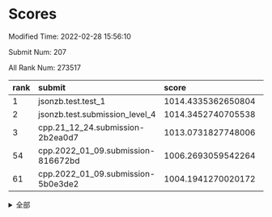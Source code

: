 # Scores

Modified Time: 2022-02-28 15:56:10

Submit Num: 207

All Rank Num: 273517

| rank |               submit               |       score        |       sigma        | pk_num |
| :--- | :--------------------------------- | :----------------- | :----------------- | :----- |
| 1    | jsonzb.test.test_1                 | 1014.4335362650804 | 0.8265132009976274 | 5290   |
| 2    | jsonzb.test.submission_level_4     | 1014.3452740705538 | 0.8303471137186068 | 5287   |
| 3    | cpp.21_12_24.submission-2b2ea0d7   | 1013.0731827748006 | 0.7902264653549349 | 5282   |
| 54   | cpp.2022_01_09.submission-816672bd | 1006.2693059542264 | 0.7268205349846203 | 5285   |
| 61   | cpp.2022_01_09.submission-5b0e3de2 | 1004.1941270020172 | 0.7138204442362267 | 5286   |


<details>
<summary>全部</summary>

| rank |                 submit                 |       score        |       sigma        | pk_num |
| :--- | :------------------------------------- | :----------------- | :----------------- | :----- |
| 1    | jsonzb.test.test_1                     | 1014.4335362650804 | 0.8265132009976274 | 5290   |
| 2    | jsonzb.test.submission_level_4         | 1014.3452740705538 | 0.8303471137186068 | 5287   |
| 3    | cpp.21_12_24.submission-2b2ea0d7       | 1013.0731827748006 | 0.7902264653549349 | 5282   |
| 4    | gobigger.level_3.submission_level_3_28 | 1011.7607822315447 | 0.7617828583178105 | 5285   |
| 5    | gobigger.level_3.submission_level_3_22 | 1011.5656120769497 | 0.7634618675923467 | 5290   |
| 6    | gobigger.level_3.submission_level_3_5  | 1011.5072845382277 | 0.7845229324236886 | 5287   |
| 7    | gobigger.level_3.submission_level_3_19 | 1011.4813979756808 | 0.7687963268084069 | 5289   |
| 8    | gobigger.level_3.submission_level_3_42 | 1011.3685042967502 | 0.7562530066605623 | 5285   |
| 9    | gobigger.level_3.submission_level_3_39 | 1011.2333023001544 | 0.7664867437673105 | 5281   |
| 10   | gobigger.level_3.submission_level_3_29 | 1010.9451492823156 | 0.7598227871388061 | 5282   |
| 11   | gobigger.level_3.submission_level_3_40 | 1010.9129888770963 | 0.7588714073068168 | 5280   |
| 12   | gobigger.level_3.submission_level_3_24 | 1010.832848001908  | 0.7469730263632133 | 5283   |
| 13   | gobigger.level_3.submission_level_3_0  | 1010.80550109132   | 0.7526466231607378 | 5283   |
| 14   | gobigger.level_3.submission_level_3_25 | 1010.7990226279113 | 0.7621186602974148 | 5286   |
| 15   | gobigger.level_3.submission_level_3_11 | 1010.786525025595  | 0.7725829478009199 | 5285   |
| 16   | gobigger.level_3.submission_level_3_33 | 1010.6993913458393 | 0.76865971508542   | 5284   |
| 17   | gobigger.level_3.submission_level_3_4  | 1010.6046159794573 | 0.7410211943661573 | 5289   |
| 18   | gobigger.level_3.submission_level_3_15 | 1010.5621465833838 | 0.7744784342768911 | 5290   |
| 19   | gobigger.level_3.submission_level_3_36 | 1010.5203374763869 | 0.7836260110049662 | 5280   |
| 20   | gobigger.level_3.submission_level_3_30 | 1010.4355661582503 | 0.7680735162387005 | 5286   |
| 21   | gobigger.level_3.submission_level_3_38 | 1010.3935804311849 | 0.754837102678728  | 5289   |
| 22   | gobigger.level_3.submission_level_3_3  | 1010.3700860934595 | 0.7543317503245249 | 5288   |
| 23   | gobigger.level_3.submission_level_3_23 | 1010.3503343329943 | 0.765450673232544  | 5284   |
| 24   | gobigger.level_3.submission_level_3_8  | 1010.2705489038245 | 0.7922455574141125 | 5285   |
| 25   | gobigger.level_3.submission_level_3_34 | 1010.2095990954065 | 0.7396478018988963 | 5283   |
| 26   | gobigger.level_3.submission_level_3_12 | 1010.1606657695007 | 0.744029128529284  | 5284   |
| 27   | gobigger.level_3.submission_level_3_37 | 1010.0674662331232 | 0.7627927010941555 | 5283   |
| 28   | gobigger.level_3.submission_level_3_31 | 1010.0562016851096 | 0.7687224469372098 | 5282   |
| 29   | gobigger.level_3.submission_level_3_20 | 1009.9742661790834 | 0.7679579399835939 | 5285   |
| 30   | gobigger.level_3.submission_level_3_14 | 1009.9543606100846 | 0.7760448957972488 | 5287   |
| 31   | gobigger.level_3.submission_level_3_26 | 1009.8800366474774 | 0.7464765177091675 | 5285   |
| 32   | gobigger.level_3.submission_level_3_17 | 1009.8593685423905 | 0.7644749893455136 | 5287   |
| 33   | gobigger.level_3.submission_level_3_44 | 1009.8427208744117 | 0.7619100065864828 | 5279   |
| 34   | gobigger.level_3.submission_level_3_16 | 1009.8286773572119 | 0.7514592760989639 | 5286   |
| 35   | gobigger.level_3.submission_level_3_13 | 1009.6955213597348 | 0.7452054140501716 | 5290   |
| 36   | gobigger.level_3.submission_level_3_49 | 1009.6577936788901 | 0.7525134294312836 | 5289   |
| 37   | gobigger.level_3.submission_level_3_46 | 1009.6203189754185 | 0.7519504189284404 | 5282   |
| 38   | gobigger.level_3.submission_level_3_41 | 1009.6002725964463 | 0.73325967564085   | 5285   |
| 39   | gobigger.level_3.submission_level_3_2  | 1009.5775784192163 | 0.7681925520453352 | 5286   |
| 40   | gobigger.level_3.submission_level_3_48 | 1009.5313470226827 | 0.751738039911316  | 5281   |
| 41   | gobigger.level_3.submission_level_3_1  | 1009.5076138768053 | 0.7886977573033838 | 5288   |
| 42   | gobigger.level_3.submission_level_3_45 | 1009.5011925440037 | 0.7495814275639644 | 5287   |
| 43   | gobigger.level_3.submission_level_3_18 | 1009.4730648935738 | 0.7673520896941141 | 5286   |
| 44   | gobigger.level_3.submission_level_3_35 | 1009.4285784148873 | 0.7544414438433573 | 5285   |
| 45   | gobigger.level_3.submission_level_3_6  | 1009.0863726463687 | 0.7437780908636579 | 5281   |
| 46   | gobigger.level_3.submission_level_3_10 | 1008.9146367138885 | 0.7270019714882155 | 5287   |
| 47   | gobigger.level_3.submission_level_3_32 | 1008.7561264846997 | 0.762044189074523  | 5286   |
| 48   | gobigger.level_3.submission_level_3_9  | 1008.6924899388788 | 0.731323666382693  | 5287   |
| 49   | gobigger.level_3.submission_level_3_47 | 1008.4990287575955 | 0.7698525484264893 | 5281   |
| 50   | gobigger.level_3.submission_level_3_21 | 1008.4722250405372 | 0.7419467533667617 | 5284   |
| 51   | gobigger.level_3.submission_level_3_43 | 1008.4054714133246 | 0.7656211732298382 | 5287   |
| 52   | gobigger.level_3.submission_level_3_7  | 1008.4023148521075 | 0.7529456674794113 | 5282   |
| 53   | gobigger.level_3.submission_level_3_27 | 1007.8585225223886 | 0.7354954783060058 | 5287   |
| 54   | cpp.2022_01_09.submission-816672bd     | 1006.2693059542264 | 0.7268205349846203 | 5285   |
| 55   | gobigger.level_1.submission_level_1_23 | 1005.0350284740975 | 0.7255189849958156 | 5285   |
| 56   | gobigger.level_1.submission_level_1_39 | 1004.8012823543211 | 0.7094858451441601 | 5286   |
| 57   | gobigger.level_1.submission_level_1_35 | 1004.7250025898713 | 0.7135721377184835 | 5286   |
| 58   | gobigger.level_1.submission_level_1_36 | 1004.4866790241884 | 0.7234557852589607 | 5286   |
| 59   | gobigger.level_1.submission_level_1_25 | 1004.3679006182012 | 0.7229528773409811 | 5291   |
| 60   | gobigger.level_1.submission_level_1_8  | 1004.2832628673874 | 0.7094979949608121 | 5285   |
| 61   | cpp.2022_01_09.submission-5b0e3de2     | 1004.1941270020172 | 0.7138204442362267 | 5286   |
| 62   | gobigger.level_1.submission_level_1_32 | 1004.1908020851226 | 0.7309203649039675 | 5289   |
| 63   | gobigger.level_1.submission_level_1_5  | 1004.0808204255011 | 0.7137920190407259 | 5287   |
| 64   | gobigger.level_1.submission_level_1_29 | 1004.0052231150497 | 0.7186491534088904 | 5288   |
| 65   | gobigger.level_1.submission_level_1_43 | 1003.9794011805213 | 0.7211732576756644 | 5281   |
| 66   | gobigger.level_1.submission_level_1_49 | 1003.9454022211308 | 0.718692084699986  | 5285   |
| 67   | gobigger.level_1.submission_level_1_47 | 1003.9185116540722 | 0.7136886167348985 | 5283   |
| 68   | gobigger.level_1.submission_level_1_19 | 1003.881135190594  | 0.7202183739810681 | 5289   |
| 69   | gobigger.level_1.submission_level_1_45 | 1003.8654552344909 | 0.7258898210300897 | 5283   |
| 70   | gobigger.level_1.submission_level_1_46 | 1003.8050319162032 | 0.7211976876744453 | 5287   |
| 71   | gobigger.level_1.submission_level_1_14 | 1003.7504010822779 | 0.7281986821433525 | 5287   |
| 72   | gobigger.level_1.submission_level_1_33 | 1003.7116112431985 | 0.7107292489784348 | 5279   |
| 73   | gobigger.level_1.submission_level_1_17 | 1003.6856056050401 | 0.7232605880281405 | 5286   |
| 74   | gobigger.level_1.submission_level_1_38 | 1003.6550160627816 | 0.7135663566512782 | 5288   |
| 75   | gobigger.level_1.submission_level_1_7  | 1003.6381844294805 | 0.7261753174214283 | 5285   |
| 76   | gobigger.level_1.submission_level_1_40 | 1003.5929361152996 | 0.7277715252733141 | 5284   |
| 77   | gobigger.level_1.submission_level_1_44 | 1003.5768522481109 | 0.7246244372493412 | 5285   |
| 78   | gobigger.level_1.submission_level_1_10 | 1003.5427745794557 | 0.7189675887271764 | 5288   |
| 79   | gobigger.level_1.submission_level_1_12 | 1003.5070151345167 | 0.7173432547713153 | 5283   |
| 80   | gobigger.level_1.submission_level_1_6  | 1003.4558066502317 | 0.7256009920843695 | 5289   |
| 81   | gobigger.level_1.submission_level_1_22 | 1003.3574910092352 | 0.7198904595746435 | 5289   |
| 82   | gobigger.level_1.submission_level_1_27 | 1003.3504257689253 | 0.7197638115596481 | 5279   |
| 83   | gobigger.level_1.submission_level_1_13 | 1003.2737356927846 | 0.7244158061660944 | 5291   |
| 84   | gobigger.level_1.submission_level_1_18 | 1003.2562707842626 | 0.7165338943600524 | 5284   |
| 85   | gobigger.level_1.submission_level_1_24 | 1003.2391531349651 | 0.7134710842456127 | 5287   |
| 86   | gobigger.level_1.submission_level_1_34 | 1003.2267723917026 | 0.712504755959865  | 5286   |
| 87   | gobigger.level_1.submission_level_1_2  | 1003.2205524218324 | 0.724810570881232  | 5283   |
| 88   | gobigger.level_1.submission_level_1_21 | 1003.1785548756465 | 0.7298063161029736 | 5288   |
| 89   | gobigger.level_1.submission_level_1_31 | 1003.1289714351817 | 0.7200717199768365 | 5287   |
| 90   | gobigger.level_1.submission_level_1_0  | 1003.1094447497733 | 0.7164060031797145 | 5282   |
| 91   | gobigger.level_1.submission_level_1_1  | 1003.0846519274739 | 0.7142277959315354 | 5285   |
| 92   | gobigger.level_1.submission_level_1_11 | 1003.0512056135062 | 0.7118116730247792 | 5287   |
| 93   | gobigger.level_1.submission_level_1_3  | 1002.8138685078313 | 0.7215444498182328 | 5283   |
| 94   | gobigger.level_1.submission_level_1_42 | 1002.7349624293824 | 0.7251961012419217 | 5282   |
| 95   | gobigger.level_1.submission_level_1_26 | 1002.6937232786693 | 0.7252088699873848 | 5290   |
| 96   | gobigger.level_1.submission_level_1_48 | 1002.6830549019784 | 0.7182409893932002 | 5282   |
| 97   | gobigger.level_1.submission_level_1_20 | 1002.6024723597269 | 0.7258230966232163 | 5283   |
| 98   | gobigger.level_1.submission_level_1_9  | 1002.6016140852325 | 0.7192054299131011 | 5281   |
| 99   | gobigger.level_1.submission_level_1_37 | 1002.5984818359304 | 0.7256257449714644 | 5288   |
| 100  | gobigger.level_1.submission_level_1_15 | 1002.4026922891271 | 0.7203964217660177 | 5288   |
| 101  | gobigger.level_1.submission_level_1_30 | 1002.2596737139584 | 0.704121389474122  | 5286   |
| 102  | gobigger.level_1.submission_level_1_16 | 1002.0932102569643 | 0.7102126738062575 | 5284   |
| 103  | gobigger.level_1.submission_level_1_28 | 1002.0708826967556 | 0.7193824645413186 | 5283   |
| 104  | gobigger.level_1.submission_level_1_4  | 1001.8789358703588 | 0.7179981020142265 | 5286   |
| 105  | gobigger.level_1.submission_level_1_41 | 1001.6889531238867 | 0.7067434293579138 | 5285   |
| 106  | gobigger.random.submission_random_45   | 997.267374245738   | 0.7075728367202346 | 5282   |
| 107  | gobigger.random.submission_random_40   | 997.0188331456326  | 0.707612776376548  | 5288   |
| 108  | gobigger.random.submission_random_20   | 996.9777593964651  | 0.7149574573803228 | 5283   |
| 109  | gobigger.random.submission_random_12   | 996.9410832532172  | 0.7128390116314994 | 5287   |
| 110  | gobigger.random.submission_random_1    | 996.93430137082    | 0.7048093211887226 | 5285   |
| 111  | gobigger.random.submission_random_16   | 996.8640293030572  | 0.7149446613972228 | 5285   |
| 112  | gobigger.random.submission_random_22   | 996.7966669778201  | 0.7064852848027695 | 5280   |
| 113  | gobigger.random.submission_random_5    | 996.7166509199963  | 0.7195605902641817 | 5288   |
| 114  | gobigger.random.submission_random_24   | 996.6022896244817  | 0.6981179329405584 | 5290   |
| 115  | gobigger.random.submission_random_35   | 996.5747348478757  | 0.7035416002044222 | 5281   |
| 116  | gobigger.random.submission_random_8    | 996.5460898420998  | 0.7186825635951364 | 5281   |
| 117  | gobigger.random.submission_random_18   | 996.512597948293   | 0.7050369454371189 | 5284   |
| 118  | gobigger.random.submission_random_15   | 996.472010142324   | 0.7183822062625256 | 5283   |
| 119  | gobigger.random.submission_random_2    | 996.4536672218272  | 0.7094114621251578 | 5285   |
| 120  | gobigger.random.submission_random_36   | 996.4125570247245  | 0.7299832540812097 | 5284   |
| 121  | gobigger.random.submission_random_49   | 996.3786302972957  | 0.7071110944874297 | 5285   |
| 122  | gobigger.random.submission_random_43   | 996.368551652612   | 0.6980301317742176 | 5285   |
| 123  | gobigger.random.submission_random_9    | 996.3314084751044  | 0.6969591214740514 | 5288   |
| 124  | gobigger.random.submission_random_31   | 996.302821118008   | 0.7195066297657393 | 5283   |
| 125  | gobigger.random.submission_random_26   | 996.207460232647   | 0.7072851018863106 | 5284   |
| 126  | gobigger.random.submission_random_38   | 996.2021962772857  | 0.714778494138355  | 5288   |
| 127  | gobigger.random.submission_random_10   | 996.1765220942207  | 0.6979932339074194 | 5287   |
| 128  | gobigger.random.submission_random_41   | 996.1535432343585  | 0.7193745612648607 | 5286   |
| 129  | gobigger.random.submission_random_27   | 996.0879921683676  | 0.698838323479033  | 5283   |
| 130  | gobigger.random.submission_random_42   | 996.0815060482904  | 0.6973711090875815 | 5284   |
| 131  | gobigger.random.submission_random_32   | 996.0278395394536  | 0.7037001201272461 | 5288   |
| 132  | gobigger.random.submission_random_21   | 996.0039378137335  | 0.706107411503703  | 5285   |
| 133  | gobigger.random.submission_random_25   | 995.939867851215   | 0.7105525942296946 | 5288   |
| 134  | gobigger.random.submission_random_13   | 995.9368749641415  | 0.7264914110380601 | 5283   |
| 135  | gobigger.random.submission_random_28   | 995.9355986407196  | 0.7172739079468579 | 5285   |
| 136  | gobigger.random.submission_random_48   | 995.827070282893   | 0.7111692121761859 | 5282   |
| 137  | gobigger.random.submission_random_3    | 995.6479242586995  | 0.7174209098140292 | 5284   |
| 138  | gobigger.random.submission_random_17   | 995.5819929871489  | 0.72676893522995   | 5286   |
| 139  | gobigger.random.submission_random_33   | 995.5186313359392  | 0.7005034056535376 | 5282   |
| 140  | gobigger.random.submission_random_23   | 995.4841506457001  | 0.7063843208050082 | 5287   |
| 141  | gobigger.random.submission_random_37   | 995.473812334576   | 0.6977900346087829 | 5288   |
| 142  | gobigger.random.submission_random_44   | 995.4061419104668  | 0.7048924354926527 | 5283   |
| 143  | gobigger.random.submission_random_39   | 995.3417128912257  | 0.715166225573481  | 5285   |
| 144  | gobigger.random.submission_random_29   | 995.3355271332628  | 0.7401753685909666 | 5290   |
| 145  | gobigger.random.submission_random_34   | 995.3100941856535  | 0.7141817390617798 | 5287   |
| 146  | gobigger.random.submission_random_19   | 995.3095333866296  | 0.7197980959291106 | 5286   |
| 147  | gobigger.random.submission_random_46   | 995.2871094652694  | 0.7089435565460144 | 5284   |
| 148  | gobigger.random.submission_random_7    | 995.2622317794982  | 0.7034778465407087 | 5288   |
| 149  | gobigger.random.submission_random_47   | 995.1601399796259  | 0.699808583191373  | 5284   |
| 150  | gobigger.random.submission_random_30   | 995.1151990516228  | 0.7154427564907309 | 5287   |
| 151  | gobigger.random.submission_random_0    | 995.033185675373   | 0.7101603443516203 | 5282   |
| 152  | gobigger.random.submission_random_11   | 995.0235793948591  | 0.7228746462780871 | 5281   |
| 153  | gobigger.random.submission_random_4    | 994.8159626237926  | 0.7205658934512383 | 5285   |
| 154  | gobigger.random.submission_random_14   | 994.6113603842932  | 0.7077797761474925 | 5285   |
| 155  | gobigger.random.submission_random_6    | 994.4573102898621  | 0.7211456975557736 | 5286   |
| 156  | gobigger.level_2.submission_level_2_20 | 993.3179751983002  | 0.7383375646190836 | 5290   |
| 157  | gobigger.level_2.submission_level_2_37 | 993.2866917307837  | 0.7137721754370655 | 5288   |
| 158  | gobigger.level_2.submission_level_2_18 | 993.2435654680488  | 0.7429125717843553 | 5284   |
| 159  | gobigger.level_2.submission_level_2_34 | 993.2215778773705  | 0.7428629845168219 | 5286   |
| 160  | gobigger.level_2.submission_level_2_27 | 993.0254616044014  | 0.7604092426392088 | 5287   |
| 161  | gobigger.level_2.submission_level_2_33 | 993.004664810112   | 0.72725872061211   | 5284   |
| 162  | gobigger.level_2.submission_level_2_46 | 992.8740956632453  | 0.7313172277624566 | 5287   |
| 163  | gobigger.level_2.submission_level_2_43 | 992.7558965441004  | 0.7335161788066219 | 5283   |
| 164  | gobigger.level_2.submission_level_2_1  | 992.7301955735587  | 0.7475353810182466 | 5282   |
| 165  | gobigger.level_2.submission_level_2_38 | 992.7292760520311  | 0.7606749819640823 | 5288   |
| 166  | gobigger.level_2.submission_level_2_11 | 992.608602758576   | 0.7478825672225964 | 5288   |
| 167  | gobigger.level_2.submission_level_2_21 | 992.582551262052   | 0.729424856784174  | 5287   |
| 168  | gobigger.level_2.submission_level_2_24 | 992.567315340229   | 0.7401673576990603 | 5292   |
| 169  | gobigger.level_2.submission_level_2_48 | 992.4068967804213  | 0.7707045559499166 | 5287   |
| 170  | gobigger.level_2.submission_level_2_28 | 992.3711657567956  | 0.7395527812500688 | 5288   |
| 171  | gobigger.level_2.submission_level_2_32 | 992.267767886336   | 0.7524388724977804 | 5283   |
| 172  | gobigger.level_2.submission_level_2_16 | 992.2469923596564  | 0.7563919910684634 | 5288   |
| 173  | gobigger.level_2.submission_level_2_40 | 992.1894724401601  | 0.7385523964160818 | 5289   |
| 174  | gobigger.level_2.submission_level_2_49 | 992.1323875478331  | 0.7351303438020923 | 5283   |
| 175  | gobigger.level_2.submission_level_2_5  | 992.1046594342324  | 0.7379157491095653 | 5286   |
| 176  | gobigger.level_2.submission_level_2_17 | 992.0777284481372  | 0.7548521979532103 | 5289   |
| 177  | gobigger.level_2.submission_level_2_22 | 992.0722239214463  | 0.7390747464714947 | 5286   |
| 178  | gobigger.level_2.submission_level_2_31 | 992.0493087497656  | 0.7524925087102219 | 5284   |
| 179  | gobigger.level_2.submission_level_2_19 | 991.9871233015285  | 0.735757563678871  | 5280   |
| 180  | gobigger.level_2.submission_level_2_47 | 991.9648549784663  | 0.7396533813478974 | 5291   |
| 181  | gobigger.level_2.submission_level_2_25 | 991.8847689866302  | 0.7378975045178605 | 5287   |
| 182  | gobigger.level_2.submission_level_2_42 | 991.7416411801817  | 0.7404907747432389 | 5288   |
| 183  | gobigger.level_2.submission_level_2_6  | 991.6736147115831  | 0.7499860809483653 | 5288   |
| 184  | gobigger.level_2.submission_level_2_3  | 991.6443256273269  | 0.7615818901531537 | 5286   |
| 185  | gobigger.level_2.submission_level_2_44 | 991.6000742454022  | 0.7488683241135927 | 5283   |
| 186  | gobigger.level_2.submission_level_2_29 | 991.5951973805954  | 0.7429413120477872 | 5280   |
| 187  | gobigger.level_2.submission_level_2_14 | 991.5294355794598  | 0.7355921679126237 | 5283   |
| 188  | gobigger.level_2.submission_level_2_15 | 991.5279774253648  | 0.764570824180005  | 5284   |
| 189  | gobigger.level_2.submission_level_2_7  | 991.4984479884395  | 0.7401897104515129 | 5288   |
| 190  | gobigger.level_2.submission_level_2_30 | 991.4870605967378  | 0.7386927153122038 | 5283   |
| 191  | gobigger.level_2.submission_level_2_12 | 991.4588452280481  | 0.7461475067911014 | 5287   |
| 192  | gobigger.level_2.submission_level_2_13 | 991.4161198274135  | 0.7492759480590527 | 5284   |
| 193  | gobigger.level_2.submission_level_2_41 | 991.4040497362299  | 0.7540229883900373 | 5284   |
| 194  | gobigger.level_2.submission_level_2_35 | 991.3585866148018  | 0.7606985583047979 | 5278   |
| 195  | gobigger.level_2.submission_level_2_10 | 991.2938328982209  | 0.7469167615395695 | 5286   |
| 196  | gobigger.level_2.submission_level_2_23 | 991.233539283871   | 0.7595452916899986 | 5292   |
| 197  | gobigger.level_2.submission_level_2_2  | 991.0954748650881  | 0.7665068790168574 | 5284   |
| 198  | gobigger.level_2.submission_level_2_26 | 991.0389592010426  | 0.771954885884051  | 5287   |
| 199  | gobigger.level_2.submission_level_2_4  | 990.901023204993   | 0.7580720711507323 | 5287   |
| 200  | gobigger.level_2.submission_level_2_36 | 990.8837347899719  | 0.760052395249636  | 5281   |
| 201  | gobigger.level_2.submission_level_2_0  | 990.7718399336704  | 0.743220325268471  | 5291   |
| 202  | gobigger.level_2.submission_level_2_8  | 990.68843555138    | 0.7846143587394014 | 5288   |
| 203  | gobigger.level_2.submission_level_2_9  | 990.6291623105056  | 0.7582451337396874 | 5287   |
| 204  | gobigger.level_2.submission_level_2_39 | 990.148183658962   | 0.7625069817182524 | 5286   |
| 205  | gobigger.level_2.submission_level_2_45 | 990.0133894874613  | 0.7537072564348288 | 5284   |
| 206  | gobigger.none.submission_none_0        | 976.6430536754451  | 1.3593626540400112 | 5283   |
| 207  | gobigger.none.submission_none_1        | 973.947389822231   | 1.5832274203296113 | 5285   |

</details>
